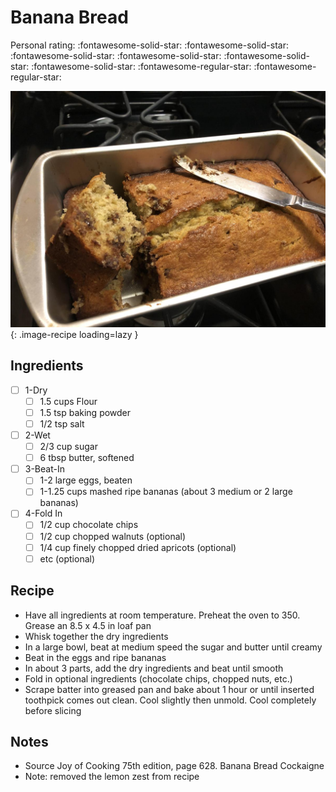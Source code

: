 <!-- Do not modify sections with "AUTO-*". They are updated by make.py -->

# Banana Bread

<!-- rating=3; (User can specify rating on scale of 1-5) -->
<!-- AUTO-UserRating -->
Personal rating: :fontawesome-solid-star: :fontawesome-solid-star: :fontawesome-solid-star: :fontawesome-solid-star: :fontawesome-solid-star: :fontawesome-solid-star: :fontawesome-regular-star: :fontawesome-regular-star:
<!-- /AUTO-UserRating -->

<!-- name_image=banana_bread.jpeg; (User can specify image name if multiple exist) -->
<!-- AUTO-Image -->
![banana_bread.jpeg](./banana_bread.jpeg){: .image-recipe loading=lazy }
<!-- /AUTO-Image -->

## Ingredients

* [ ] 1-Dry
    * [ ] 1.5 cups Flour
    * [ ] 1.5 tsp baking powder
    * [ ] 1/2 tsp salt
* [ ] 2-Wet
    * [ ] 2/3 cup sugar
    * [ ] 6 tbsp butter, softened
* [ ] 3-Beat-In
    * [ ] 1-2 large eggs, beaten
    * [ ] 1-1.25 cups mashed ripe bananas (about 3 medium or 2 large bananas)
* [ ] 4-Fold In
    * [ ] 1/2 cup chocolate chips
    * [ ] 1/2 cup chopped walnuts (optional)
    * [ ] 1/4 cup finely chopped dried apricots (optional)
    * [ ] etc (optional)

## Recipe

* Have all ingredients at room temperature. Preheat the oven to 350. Grease an 8.5 x 4.5 in loaf pan
* Whisk together the dry ingredients
* In a large bowl, beat at medium speed the sugar and butter until creamy
* Beat in the eggs and ripe bananas
* In about 3 parts, add the dry ingredients and beat until smooth
* Fold in optional ingredients (chocolate chips, chopped nuts, etc.)
* Scrape batter into greased pan and bake about 1 hour or until inserted toothpick comes out clean. Cool slightly then unmold. Cool completely before slicing

## Notes

* Source Joy of Cooking 75th edition, page 628. Banana Bread Cockaigne
* Note: removed the lemon zest from recipe
